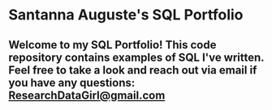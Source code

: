 #  Santanna Auguste's SQL Portfolio

## Welcome to my SQL Portfolio! This code repository contains examples of SQL I've written. Feel free to take a look and reach out via email if you have any questions: ResearchDataGirl@gmail.com




